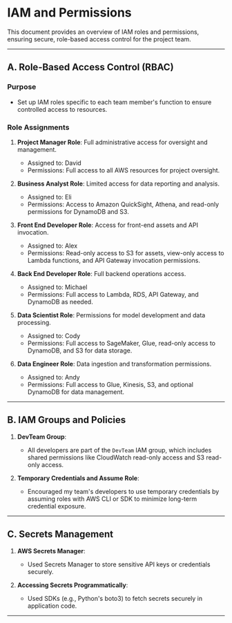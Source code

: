 # IAM and Permissions

This document provides an overview of IAM roles and permissions, ensuring secure, role-based access control for the project team.

---

## A. Role-Based Access Control (RBAC)

### Purpose

- Set up IAM roles specific to each team member's function to ensure controlled access to resources.

### Role Assignments

1. **Project Manager Role**: Full administrative access for oversight and management.

   - Assigned to: David
   - Permissions: Full access to all AWS resources for project oversight.

2. **Business Analyst Role**: Limited access for data reporting and analysis.

   - Assigned to: Eli
   - Permissions: Access to Amazon QuickSight, Athena, and read-only permissions for DynamoDB and S3.

3. **Front End Developer Role**: Access for front-end assets and API invocation.

   - Assigned to: Alex
   - Permissions: Read-only access to S3 for assets, view-only access to Lambda functions, and API Gateway invocation permissions.

4. **Back End Developer Role**: Full backend operations access.

   - Assigned to: Michael
   - Permissions: Full access to Lambda, RDS, API Gateway, and DynamoDB as needed.

5. **Data Scientist Role**: Permissions for model development and data processing.

   - Assigned to: Cody
   - Permissions: Full access to SageMaker, Glue, read-only access to DynamoDB, and S3 for data storage.

6. **Data Engineer Role**: Data ingestion and transformation permissions.

   - Assigned to: Andy
   - Permissions: Full access to Glue, Kinesis, S3, and optional DynamoDB for data management.

---

## B. IAM Groups and Policies

1. **DevTeam Group**:

   - All developers are part of the `DevTeam` IAM group, which includes shared permissions like CloudWatch read-only access and S3 read-only access.

2. **Temporary Credentials and Assume Role**:

   - Encouraged my team's developers to use temporary credentials by assuming roles with AWS CLI or SDK to minimize long-term credential exposure.

---

## C. Secrets Management

1. **AWS Secrets Manager**:

   - Used Secrets Manager to store sensitive API keys or credentials securely.
2. **Accessing Secrets Programmatically**:

   - Used SDKs (e.g., Python's boto3) to fetch secrets securely in application code.

---
